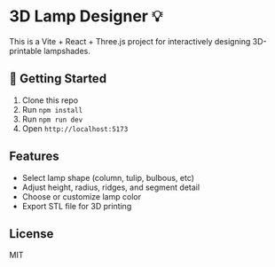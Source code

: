 # 3D Lamp Designer 💡

This is a Vite + React + Three.js project for interactively designing 3D-printable lampshades.

## 🚀 Getting Started

1. Clone this repo
2. Run `npm install`
3. Run `npm run dev`
4. Open `http://localhost:5173`

## Features

- Select lamp shape (column, tulip, bulbous, etc)
- Adjust height, radius, ridges, and segment detail
- Choose or customize lamp color
- Export STL file for 3D printing

## License

MIT
